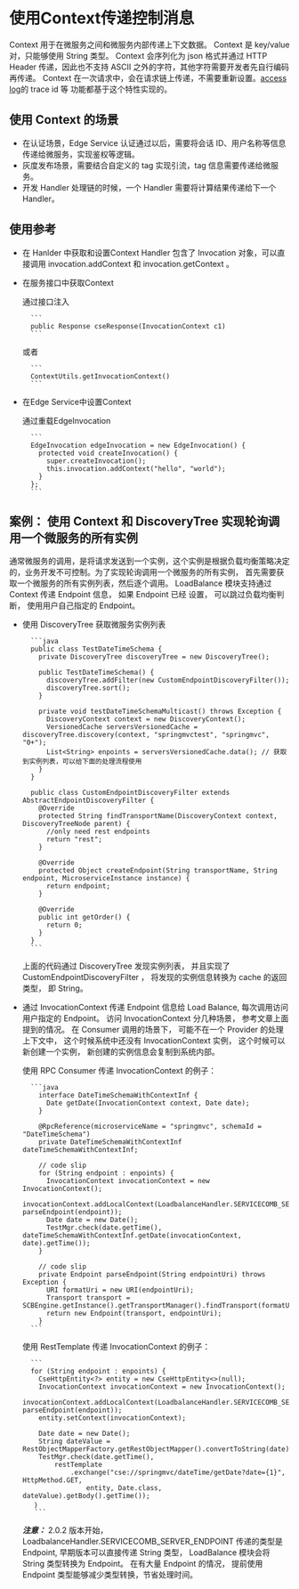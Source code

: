 # 使用Context传递控制消息

Context 用于在微服务之间和微服务内部传递上下文数据。 Context 是 key/value 对，只能够使用 String 类型。
Context 会序列化为 json 格式并通过 HTTP Header 传递，因此也不支持 ASCII 之外的字符，其他字符需要开发者先自行编码再传递。
Context 在一次请求中，会在请求链上传递，不需要重新设置。[access log](../build-provider/access-log-configuration.md)的 trace id 等
功能都基于这个特性实现的。

## 使用 Context 的场景

* 在认证场景，Edge Service 认证通过以后，需要将会话 ID、用户名称等信息传递给微服务，实现鉴权等逻辑。
* 灰度发布场景，需要结合自定义的 tag 实现引流，tag 信息需要传递给微服务。
* 开发 Handler 处理链的时候，一个 Handler 需要将计算结果传递给下一个 Handler。

## 使用参考

* 在 Hanlder 中获取和设置Context
    Handler 包含了 Invocation 对象，可以直接调用 invocation.addContext 和 invocation.getContext 。

* 在服务接口中获取Context

    通过接口注入
    
        ```
        public Response cseResponse(InvocationContext c1)
        ```
    或者
    
        ```
        ContextUtils.getInvocationContext()
        ```

* 在Edge Service中设置Context

    通过重载EdgeInvocation
    
        ```
        EdgeInvocation edgeInvocation = new EdgeInvocation() {
          protected void createInvocation() {
            super.createInvocation();
            this.invocation.addContext("hello", "world");
          }
        };
        ```
        
## 案例： 使用 Context 和 DiscoveryTree 实现轮询调用一个微服务的所有实例

通常微服务的调用，是将请求发送到一个实例，这个实例是根据负载均衡策略决定的，业务开发不可控制。为了实现轮询调用一个微服务的所有实例，
首先需要获取一个微服务的所有实例列表，然后逐个调用。 LoadBalance 模块支持通过 Context 传递 Endpoint 信息， 如果 Endpoint 已经
设置， 可以跳过负载均衡判断， 使用用户自己指定的 Endpoint。 

* 使用 DiscoveryTree 获取微服务实例列表

        ```java
        public class TestDateTimeSchema {
          private DiscoveryTree discoveryTree = new DiscoveryTree();
        
          public TestDateTimeSchema() {
            discoveryTree.addFilter(new CustomEndpointDiscoveryFilter());
            discoveryTree.sort();
          }
          
          private void testDateTimeSchemaMulticast() throws Exception {
            DiscoveryContext context = new DiscoveryContext();
            VersionedCache serversVersionedCache = discoveryTree.discovery(context, "springmvctest", "springmvc", "0+");
            List<String> enpoints = serversVersionedCache.data(); // 获取到实例列表，可以给下面的处理流程使用
          }
        }
        
        public class CustomEndpointDiscoveryFilter extends AbstractEndpointDiscoveryFilter {
          @Override
          protected String findTransportName(DiscoveryContext context, DiscoveryTreeNode parent) {
            //only need rest endpoints
            return "rest";
          }
        
          @Override
          protected Object createEndpoint(String transportName, String endpoint, MicroserviceInstance instance) {
            return endpoint;
          }
        
          @Override
          public int getOrder() {
            return 0;
          }
        }
        ```
    
    上面的代码通过 DiscoveryTree 发现实例列表， 并且实现了 CustomEndpointDiscoveryFilter ， 将发现的实例信息转换为 cache 的返回
    类型， 即 String。
    
* 通过 InvocationContext 传递 Endpoint 信息给 Load Balance, 每次调用访问用户指定的 Endpoint。
    访问 InvocationContext 分几种场景， 参考文章上面提到的情况。 在 Consumer 调用的场景下， 可能不在一个 Provider 的处理上下文中，
    这个时候系统中还没有 InvocationContext 实例， 这个时候可以新创建一个实例， 新创建的实例信息会复制到系统内部。 
    
    使用 RPC Consumer 传递 InvocationContext 的例子：
    
        ```java
          interface DateTimeSchemaWithContextInf {
            Date getDate(InvocationContext context, Date date);
          }
      
          @RpcReference(microserviceName = "springmvc", schemaId = "DateTimeSchema")
          private DateTimeSchemaWithContextInf dateTimeSchemaWithContextInf;
      
          // code slip
          for (String endpoint : enpoints) {
            InvocationContext invocationContext = new InvocationContext();
            invocationContext.addLocalContext(LoadbalanceHandler.SERVICECOMB_SERVER_ENDPOINT, parseEndpoint(endpoint));
            Date date = new Date();
            TestMgr.check(date.getTime(), dateTimeSchemaWithContextInf.getDate(invocationContext, date).getTime());
          }
      
          // code slip
          private Endpoint parseEndpoint(String endpointUri) throws Exception {
            URI formatUri = new URI(endpointUri);
            Transport transport = SCBEngine.getInstance().getTransportManager().findTransport(formatUri.getScheme());
            return new Endpoint(transport, endpointUri);
          }
        ``` 
     
     使用 RestTemplate 传递  InvocationContext 的例子：
        
        ```
        for (String endpoint : enpoints) {
          CseHttpEntity<?> entity = new CseHttpEntity<>(null);
          InvocationContext invocationContext = new InvocationContext();
          invocationContext.addLocalContext(LoadbalanceHandler.SERVICECOMB_SERVER_ENDPOINT, parseEndpoint(endpoint));
          entity.setContext(invocationContext);
    
          Date date = new Date();
          String dateValue = RestObjectMapperFactory.getRestObjectMapper().convertToString(date);
          TestMgr.check(date.getTime(),
              restTemplate
                  .exchange("cse://springmvc/dateTime/getDate?date={1}", HttpMethod.GET,
                      entity, Date.class, dateValue).getBody().getTime());
         ｝
         ```

    ***注意：*** 2.0.2 版本开始， LoadbalanceHandler.SERVICECOMB_SERVER_ENDPOINT 传递的类型是 Endpoint, 早期版本可以直接传递 String 类型， 
    LoadBalance 模块会将 String 类型转换为 Endpoint。 在有大量 Endpoint 的情况， 提前使用 Endpoint 类型能够减少类型转换，节省处理时间。
